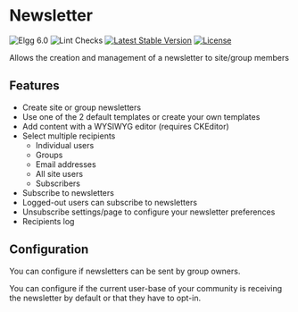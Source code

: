 Newsletter
==========

![Elgg 6.0](https://img.shields.io/badge/Elgg-6.0-green.svg)
![Lint Checks](https://github.com/ColdTrick/newsletter/actions/workflows/lint.yml/badge.svg?event=push)
[![Latest Stable Version](https://poser.pugx.org/coldtrick/newsletter/v/stable.svg)](https://packagist.org/packages/coldtrick/newsletter)
[![License](https://poser.pugx.org/coldtrick/newsletter/license.svg)](https://packagist.org/packages/coldtrick/newsletter)

Allows the creation and management of a newsletter to site/group members

Features
--------

 - Create site or group newsletters
 - Use one of the 2 default templates or create your own templates
 - Add content with a WYSIWYG editor (requires CKEditor)
 - Select multiple recipients
   - Individual users
   - Groups
   - Email addresses
   - All site users
   - Subscribers
 - Subscribe to newsletters
 - Logged-out users can subscribe to newsletters
 - Unsubscribe settings/page to configure your newsletter preferences
 - Recipients log

Configuration
-------------

You can configure if newsletters can be sent by group owners.

You can configure if the current user-base of your community is receiving the newsletter by default or that they have to opt-in.
